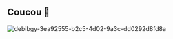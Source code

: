 ## Coucou 👋
![debibgy-3ea92555-b2c5-4d02-9a3c-dd0292d8fd8a](https://github.com/user-attachments/assets/6fc8e50f-de16-42b2-b4e9-daa5eaa1ee9e)


<!--
**Falluck/Falluck** is a ✨ _special_ ✨ repository because its `README.md` (this file) appears on your GitHub profile.

Here are some ideas to get you started:

- 🔭 I’m currently working on ...
- 🌱 I’m currently learning ...
- 👯 I’m looking to collaborate on ...
- 🤔 I’m looking for help with ...
- 💬 Ask me about ...
- 📫 How to reach me: ...
- 😄 Pronouns: ...
- ⚡ Fun fact: ...
-->
